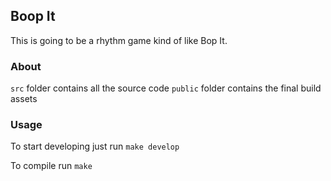 Boop It
------------

This is going to be a rhythm game kind of like Bop It.


### About

`src` folder contains all the source code
`public` folder contains the final build assets

### Usage

To start developing just run `make develop`

To compile run `make`